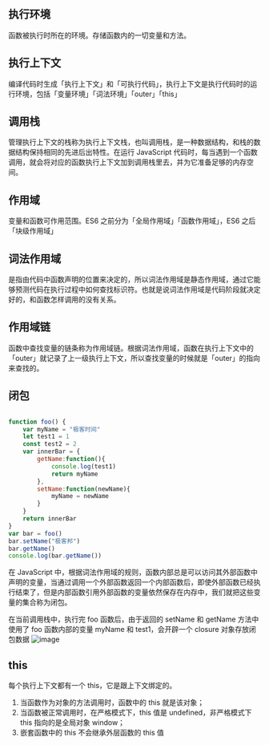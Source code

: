 <!--
 * @Author: 黄遥
 * @Date: 2020-06-03 14:17:20
 * @LastEditors: 黄遥
 * @LastEditTime: 2020-07-07 08:51:00
 * @Description: file content
--> 
## 执行环境
函数被执行时所在的环境。存储函数内的一切变量和方法。
## 执行上下文
编译代码时生成「执行上下文」和「可执行代码」，执行上下文是执行代码时的运行环境，包括「变量环境」「词法环境」「outer」「this」
## 调用栈
管理执行上下文的栈称为执行上下文栈，也叫调用栈，是一种数据结构，和栈的数据结构保持相同的先进后出特性。在运行 JavaScript 代码时，每当遇到一个函数调用，就会将对应的函数执行上下文加到调用栈里去，并为它准备足够的内存空间。
## 作用域
变量和函数可作用范围。ES6 之前分为「全局作用域」「函数作用域」，ES6 之后 「块级作用域」
## 词法作用域
是指由代码中函数声明的位置来决定的，所以词法作用域是静态作用域，通过它能够预测代码在执行过程中如何查找标识符。也就是说词法作用域是代码阶段就决定好的，和函数怎样调用的没有关系。
## 作用域链
函数中查找变量的链条称为作用域链。根据词法作用域，函数在执行上下文中的「outer」就记录了上一级执行上下文，所以查找变量的时候就是「outer」的指向来查找的。
## 闭包
```javascript

function foo() {
    var myName = "极客时间"
    let test1 = 1
    const test2 = 2
    var innerBar = {
        getName:function(){
            console.log(test1)
            return myName
        },
        setName:function(newName){
            myName = newName
        }
    }
    return innerBar
}
var bar = foo()
bar.setName("极客邦")
bar.getName()
console.log(bar.getName())
```
在 JavaScript 中，根据词法作用域的规则，函数内部总是可以访问其外部函数中声明的变量，当通过调用一个外部函数返回一个内部函数后，即使外部函数已经执行结束了，但是内部函数引用外部函数的变量依然保存在内存中，我们就把这些变量的集合称为闭包。

在当前调用栈中，执行完 foo 函数后，由于返回的 setName 和 getName 方法中使用了 foo 函数内部的变量 myName 和 test1，会开辟一个 closure 对象存放闭包数据
![image](https://static001.geekbang.org/resource/image/ee/3f/ee7c1ca481875ad4bdeb4383bd1f883f.png)

## this
每个执行上下文都有一个 this，它是跟上下文绑定的。
1. 当函数作为对象的方法调用时，函数中的 this 就是该对象；
2. 当函数被正常调用时，在严格模式下，this 值是 undefined，非严格模式下 this 指向的是全局对象 window；
3. 嵌套函数中的 this 不会继承外层函数的 this 值
